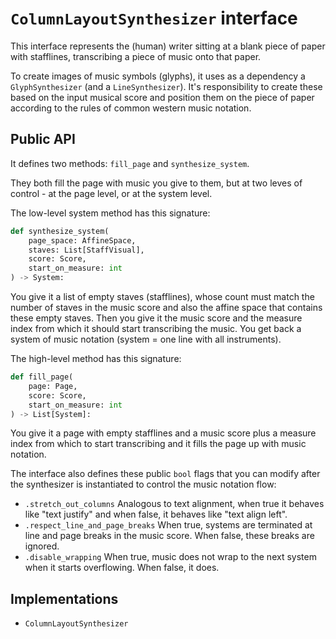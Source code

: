 # `ColumnLayoutSynthesizer` interface

This interface represents the (human) writer sitting at a blank piece of paper with stafflines, transcribing a piece of music onto that paper.

To create images of music symbols (glyphs), it uses as a dependency a `GlyphSynthesizer` (and a `LineSynthesizer`). It's responsibility to create these based on the input musical score and position them on the piece of paper according to the rules of common western music notation.


## Public API

It defines two methods: `fill_page` and `synthesize_system`.

They both fill the page with music you give to them, but at two leves of control - at the page level, or at the system level.

The low-level system method has this signature:

```py
def synthesize_system(
    page_space: AffineSpace,
    staves: List[StaffVisual],
    score: Score,
    start_on_measure: int
) -> System:
```

You give it a list of empty staves (stafflines), whose count must match the number of staves in the music score and also the affine space that contains these empty staves. Then you give it the music score and the measure index from which it should start transcribing the music. You get back a system of music notation (system = one line with all instruments).

The high-level method has this signature:

```py
def fill_page(
    page: Page,
    score: Score,
    start_on_measure: int
) -> List[System]:
```

You give it a page with empty stafflines and a music score plus a measure index from which to start transcribing and it fills the page up with music notation.

The interface also defines these public `bool` flags that you can modify after the synthesizer is instantiated to control the music notation flow:

- `.stretch_out_columns` Analogous to text alignment, when true it behaves like "text justify" and when false, it behaves like "text align left".
- `.respect_line_and_page_breaks` When true, systems are terminated at line and page breaks in the music score. When false, these breaks are ignored.
- `.disable_wrapping` When true, music does not wrap to the next system when it starts overflowing. When false, it does. 


## Implementations

- `ColumnLayoutSynthesizer`
